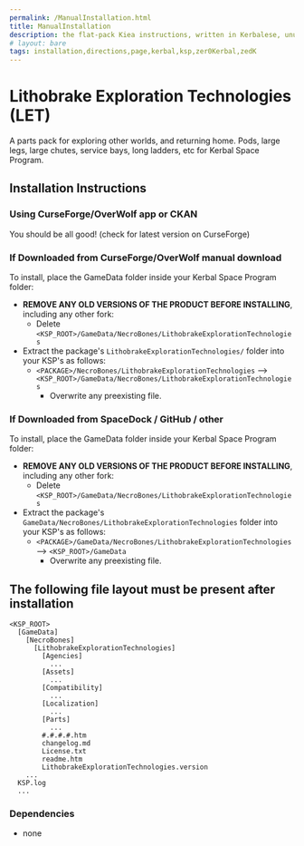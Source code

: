```yaml
---
permalink: /ManualInstallation.html
title: ManualInstallation
description: the flat-pack Kiea instructions, written in Kerbalese, unusally present
# layout: bare
tags: installation,directions,page,kerbal,ksp,zer0Kerbal,zedK
---
```


<!-- ManualInstallation.md v1.1.1.0
Lithobrake Exploration Technologies (LET)
created: 01 Oct 2019
updated: 27 Mar 2022 -->

<!-- based upon work by Lisias -->

# Lithobrake Exploration Technologies (LET)

A parts pack for exploring other worlds, and returning home. Pods, large legs, large chutes, service bays, long ladders, etc for Kerbal Space Program.

## Installation Instructions

### Using CurseForge/OverWolf app or CKAN

You should be all good! (check for latest version on CurseForge)

### If Downloaded from CurseForge/OverWolf manual download

To install, place the GameData folder inside your Kerbal Space Program folder:

* **REMOVE ANY OLD VERSIONS OF THE PRODUCT BEFORE INSTALLING**, including any other fork:
  * Delete `<KSP_ROOT>/GameData/NecroBones/LithobrakeExplorationTechnologies`
* Extract the package's `LithobrakeExplorationTechnologies/` folder into your KSP's as follows:
  * `<PACKAGE>/NecroBones/LithobrakeExplorationTechnologies` --> `<KSP_ROOT>/GameData/NecroBones/LithobrakeExplorationTechnologies`
    * Overwrite any preexisting file.

### If Downloaded from SpaceDock / GitHub / other

To install, place the GameData folder inside your Kerbal Space Program folder:

* **REMOVE ANY OLD VERSIONS OF THE PRODUCT BEFORE INSTALLING**, including any other fork:
  * Delete `<KSP_ROOT>/GameData/NecroBones/LithobrakeExplorationTechnologies`
* Extract the package's `GameData/NecroBones/LithobrakeExplorationTechnologies` folder into your KSP's as follows:
  * `<PACKAGE>/GameData/NecroBones/LithobrakeExplorationTechnologies` --> `<KSP_ROOT>/GameData`
    * Overwrite any preexisting file.

## The following file layout must be present after installation

```
<KSP_ROOT>
  [GameData]
    [NecroBones]
      [LithobrakeExplorationTechnologies]
        [Agencies]
          ...
        [Assets]
          ...
        [Compatibility]
          ...
        [Localization]
          ...
        [Parts]
          ...
        #.#.#.#.htm
        changelog.md
        License.txt
        readme.htm
        LithobrakeExplorationTechnologies.version
    ...
  KSP.log
  ...
```

### Dependencies

* none
